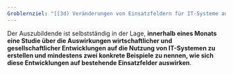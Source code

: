 ```yaml
---
Groblernziel: "[[3d) Veränderungen von Einsatzfeldern für IT-Systeme aufgrund technischer, wirtschaftlicher und gesellschaftlicher Entwicklungen feststellen]]"
---
```

Der Auszubildende ist selbstständig in der Lage, **innerhalb eines Monats eine Studie über die Auswirkungen wirtschaftlicher und gesellschaftlicher Entwicklungen auf die Nutzung von IT-Systemen zu erstellen und mindestens zwei konkrete Beispiele zu nennen, wie sich diese Entwicklungen auf bestehende Einsatzfelder auswirken**.